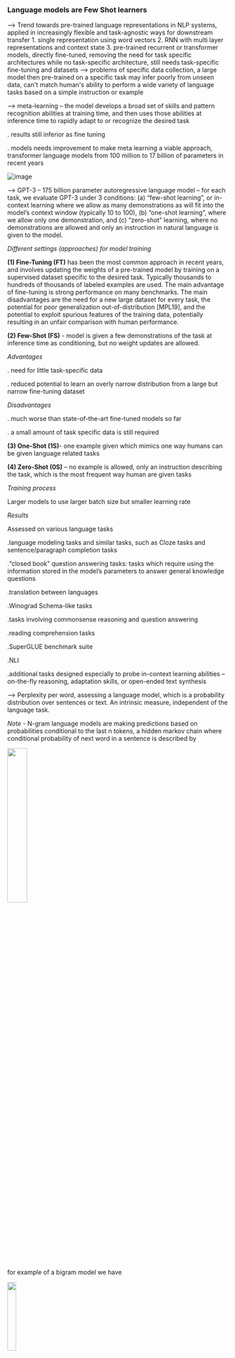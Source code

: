 
### Language models are Few Shot learners 

--> Trend towards pre-trained language representations in NLP systems, applied in increasingly flexible and task-agnostic ways for downstream transfer
		1. single representation using word vectors
		2. RNN with multi layer representations and context state
		3. pre-trained recurrent or transformer models, directly fine-tuned, removing the need for task specific architectures
while no task-specific architecture, still needs task-specific fine-tuning and datasets --> problems of specific data collection, a large model then pre-trained on a specific task may infer poorly from unseen data, can't match human's ability to perform a wide variety of language tasks based on a simple instruction or example

--> meta-learning – the model develops a broad set of skills and pattern recognition abilities at training time, and then uses those abilities at inference time to rapidly adapt to or recognize the desired task

   . results still inferior as fine tuning

   . models needs improvement to make meta learning a viable approach, transformer language models from 100 million to 17 billion of parameters in recent years

![image](https://user-images.githubusercontent.com/89974426/140300401-fc55c2ec-40d9-4f8f-a567-1315cbdf03a1.png)


--> GPT-3 – 175 billion parameter autoregressive language model – for each task, we evaluate GPT-3 under 3 conditions: (a) “few-shot learning”, or in-context learning where we allow as many demonstrations as will fit into the model’s context window (typically 10 to 100), (b) “one-shot learning”, where we allow only one demonstration, and (c) “zero-shot” learning, where no demonstrations are allowed and only an instruction in natural language is given to the model. 

*Different settings (approaches) for model training*

**(1) Fine-Tuning (FT)** has been the most common approach in recent years, and involves updating the weights of a pre-trained model by training on a supervised dataset specific to the desired task. Typically thousands to hundreds of thousands of labeled examples are used. The main advantage of fine-tuning is strong performance on many benchmarks. The main disadvantages are the need for a new large dataset for every task, the potential for poor generalization out-of-distribution [MPL19], and the potential to exploit spurious features of the training data, potentially resulting in an unfair comparison with human performance. 

**(2) Few-Shot (FS)** - model is given a few demonstrations of the task at inference time as conditioning, but no weight updates are allowed. 	

*Advantages*

. need for little task-specific data 

. reduced potential to learn an overly narrow distribution from a large but narrow fine-tuning dataset

*Disadvantages* 

. much worse than state-of-the-art fine-tuned models so far

. a small amount of task specific data is still required

**(3) One-Shot (1S)**- one example given which mimics one way humans can be given language related tasks

**(4) Zero-Shot (0S)** – no example is allowed, only an instruction describing the task, which is the most frequent way human are given tasks

*Training process*

Larger models to use larger batch size but smaller learning rate

*Results*

Assessed on various language tasks

.language modeling tasks and similar tasks, such as Cloze tasks and sentence/paragraph completion tasks

.“closed book” question answering tasks: tasks which require using the information stored in the model’s parameters to answer general knowledge questions

.translation between languages  

.Winograd Schema-like tasks

.tasks involving commonsense reasoning and question answering

.reading comprehension tasks

.SuperGLUE benchmark suite

.NLI

.additional tasks designed especially to probe in-context learning abilities – on-the-fly reasoning, adaptation skills, or open-ended text synthesis

--> Perplexity per word, assessing a language model, which is a probability distribution over sentences or text. An intrinsic measure, independent of the language task. 

*Note* - N-gram language models are making predictions based on probabilities conditional to the last n tokens, a hidden markov chain where conditional probability of next word in a sentence is described by

<img src="https://user-images.githubusercontent.com/89974426/140301312-0355c543-0371-4910-aeb2-15ef0e597df2.png" width=30% height=30%>

for example of a bigram model we have

<img src="https://user-images.githubusercontent.com/89974426/140303912-91968c07-d589-4658-a37c-ee909d9d0f40.png" width=20% height=20%>








